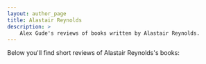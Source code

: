 ```yaml
---
layout: author_page
title: Alastair Reynolds
description: >
    Alex Gude's reviews of books written by Alastair Reynolds.
---
```


Below you'll find short reviews of Alastair Reynolds's books: